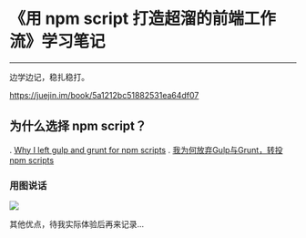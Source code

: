 # 《用 npm script 打造超溜的前端工作流》学习笔记
---

边学边记，稳扎稳打。

https://juejin.im/book/5a1212bc51882531ea64df07

## 为什么选择 npm script？

. [Why I left gulp and grunt for npm scripts](https://medium.freecodecamp.org/why-i-left-gulp-and-grunt-for-npm-scripts-3d6853dd22b8)
. [我为何放弃Gulp与Grunt，转投npm scripts](https://sdk.cn/news/2222)

### 用图说话

![](https://cdn-images-1.medium.com/max/800/1*Ukvg75zwIh7eZn35s8bs3g.png)

其他优点，待我实际体验后再来记录...



